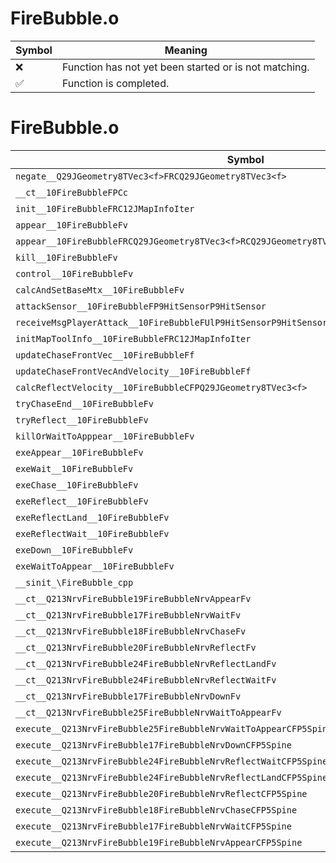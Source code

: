 # FireBubble.o
| Symbol | Meaning 
| ------------- | ------------- 
| :x: | Function has not yet been started or is not matching. 
| :white_check_mark: | Function is completed. 


# FireBubble.o
| Symbol | Decompiled? |
| ------------- | ------------- |
| `negate__Q29JGeometry8TVec3<f>FRCQ29JGeometry8TVec3<f>` | :x: |
| `__ct__10FireBubbleFPCc` | :x: |
| `init__10FireBubbleFRC12JMapInfoIter` | :x: |
| `appear__10FireBubbleFv` | :x: |
| `appear__10FireBubbleFRCQ29JGeometry8TVec3<f>RCQ29JGeometry8TVec3<f>RCQ29JGeometry8TVec3<f>` | :x: |
| `kill__10FireBubbleFv` | :x: |
| `control__10FireBubbleFv` | :x: |
| `calcAndSetBaseMtx__10FireBubbleFv` | :x: |
| `attackSensor__10FireBubbleFP9HitSensorP9HitSensor` | :x: |
| `receiveMsgPlayerAttack__10FireBubbleFUlP9HitSensorP9HitSensor` | :x: |
| `initMapToolInfo__10FireBubbleFRC12JMapInfoIter` | :x: |
| `updateChaseFrontVec__10FireBubbleFf` | :x: |
| `updateChaseFrontVecAndVelocity__10FireBubbleFf` | :x: |
| `calcReflectVelocity__10FireBubbleCFPQ29JGeometry8TVec3<f>` | :x: |
| `tryChaseEnd__10FireBubbleFv` | :x: |
| `tryReflect__10FireBubbleFv` | :x: |
| `killOrWaitToApppear__10FireBubbleFv` | :x: |
| `exeAppear__10FireBubbleFv` | :x: |
| `exeWait__10FireBubbleFv` | :x: |
| `exeChase__10FireBubbleFv` | :x: |
| `exeReflect__10FireBubbleFv` | :x: |
| `exeReflectLand__10FireBubbleFv` | :x: |
| `exeReflectWait__10FireBubbleFv` | :x: |
| `exeDown__10FireBubbleFv` | :x: |
| `exeWaitToAppear__10FireBubbleFv` | :x: |
| `__sinit_\FireBubble_cpp` | :x: |
| `__ct__Q213NrvFireBubble19FireBubbleNrvAppearFv` | :x: |
| `__ct__Q213NrvFireBubble17FireBubbleNrvWaitFv` | :x: |
| `__ct__Q213NrvFireBubble18FireBubbleNrvChaseFv` | :x: |
| `__ct__Q213NrvFireBubble20FireBubbleNrvReflectFv` | :x: |
| `__ct__Q213NrvFireBubble24FireBubbleNrvReflectLandFv` | :x: |
| `__ct__Q213NrvFireBubble24FireBubbleNrvReflectWaitFv` | :x: |
| `__ct__Q213NrvFireBubble17FireBubbleNrvDownFv` | :x: |
| `__ct__Q213NrvFireBubble25FireBubbleNrvWaitToAppearFv` | :x: |
| `execute__Q213NrvFireBubble25FireBubbleNrvWaitToAppearCFP5Spine` | :x: |
| `execute__Q213NrvFireBubble17FireBubbleNrvDownCFP5Spine` | :x: |
| `execute__Q213NrvFireBubble24FireBubbleNrvReflectWaitCFP5Spine` | :x: |
| `execute__Q213NrvFireBubble24FireBubbleNrvReflectLandCFP5Spine` | :x: |
| `execute__Q213NrvFireBubble20FireBubbleNrvReflectCFP5Spine` | :x: |
| `execute__Q213NrvFireBubble18FireBubbleNrvChaseCFP5Spine` | :x: |
| `execute__Q213NrvFireBubble17FireBubbleNrvWaitCFP5Spine` | :x: |
| `execute__Q213NrvFireBubble19FireBubbleNrvAppearCFP5Spine` | :x: |
